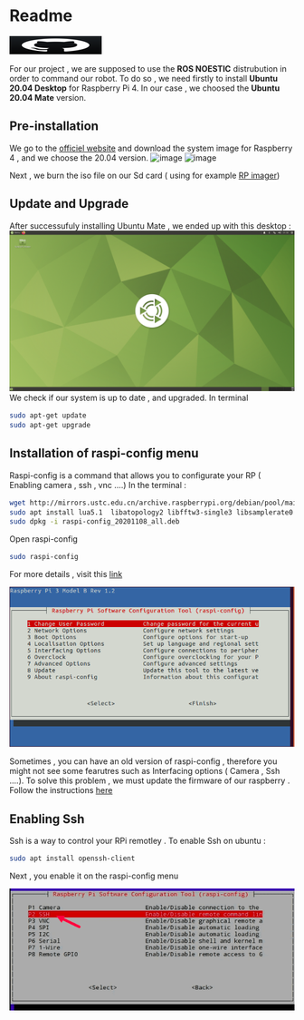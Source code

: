 # Readme 


[![N|Solid](7.png)](https://github.com/noursakis/PROJET-BRAS-ROBOTIQUE)

For our project , we are supposed to use the **ROS NOESTIC** distrubution in order to command our robot.
To do so , we need firstly to install **Ubuntu 20.04 Desktop** for Raspberry Pi 4.
In our case , we choosed the **Ubuntu 20.04 Mate** version.


## Pre-installation

We go to the [officiel website](https://ubuntu-mate.org/download/)  and download the system image for Raspberry 4 , and we choose the 20.04 version.
![image](1.jpeg)
![image](2.jpeg)

Next , we burn the iso file on our Sd card ( using for example [RP imager](https://www.raspberrypi.com/software/))


## Update and Upgrade

After successufuly installing Ubuntu Mate , we ended up with this desktop :
![image](3.png)
We check if our system is up to date , and upgraded.
In terminal
```sh
sudo apt-get update
sudo apt-get upgrade
```


## Installation of raspi-config menu
Raspi-config is a command that allows you to configurate your RP ( Enabling camera , ssh , vnc ....)
In the terminal :
```sh
wget http://mirrors.ustc.edu.cn/archive.raspberrypi.org/debian/pool/main/r/raspi-config/raspi-config_20201108_all.deb
sudo apt install lua5.1  libatopology2 libfftw3-single3 libsamplerate0 alsa-utils
sudo dpkg -i raspi-config_20201108_all.deb
```
Open raspi-config
```sh
sudo raspi-config
```

For more details , visit this [link](https://chuckmails.medium.com/enable-pi-camera-with-raspberry-pi4-ubuntu-20-10-327208312f6e)


![image](4.png)

Sometimes , you can have an old version of raspi-config , therefore you might not see some fearutres such as Interfacing options ( Camera , Ssh ....).
To solve this problem , we must update the firmware of our raspberry .
Follow the instructions [here](https://github.com/Hexxeh/rpi-update)



## Enabling Ssh
Ssh is a way to control your RPi remotley . To enable Ssh on ubuntu :
```sh
sudo apt install openssh-client
```

Next , you enable it on the raspi-config menu


![image](8.png)



